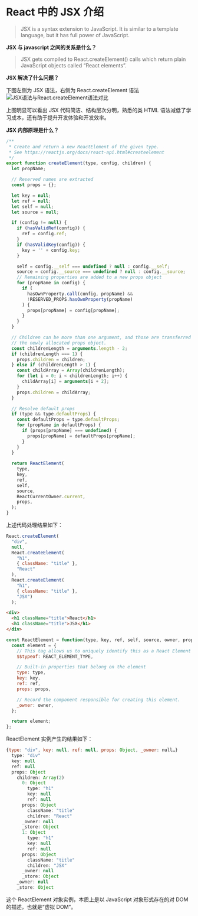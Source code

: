 # React 中的 JSX 介绍

> JSX is a syntax extension to JavaScript. It is similar to a template language, but it has full power of JavaScript.

**JSX 与 javascript 之间的关系是什么？**

> JSX gets compiled to React.createElement() calls which return plain JavaScript objects called “React elements”. 

**JSX 解决了什么问题？**

下图左侧为 JSX 语法，右侧为 React.createElement 语法
![JSX语法与React.createElement语法对比]()

上图明显可以看出 JSX 代码简洁、结构层次分明，熟悉的类 HTML 语法减低了学习成本，还有助于提升开发体验和开发效率。

**JSX 内部原理是什么？**

```javascript
/**
 * Create and return a new ReactElement of the given type.
 * See https://reactjs.org/docs/react-api.html#createelement
 */
export function createElement(type, config, children) {
  let propName;

  // Reserved names are extracted
  const props = {};

  let key = null;
  let ref = null;
  let self = null;
  let source = null;

  if (config != null) {
    if (hasValidRef(config)) {
      ref = config.ref;
    }
    if (hasValidKey(config)) {
      key = '' + config.key;
    }

    self = config.__self === undefined ? null : config.__self;
    source = config.__source === undefined ? null : config.__source;
    // Remaining properties are added to a new props object
    for (propName in config) {
      if (
        hasOwnProperty.call(config, propName) &&
        !RESERVED_PROPS.hasOwnProperty(propName)
      ) {
        props[propName] = config[propName];
      }
    }
  }

  // Children can be more than one argument, and those are transferred onto
  // the newly allocated props object.
  const childrenLength = arguments.length - 2;
  if (childrenLength === 1) {
    props.children = children;
  } else if (childrenLength > 1) {
    const childArray = Array(childrenLength);
    for (let i = 0; i < childrenLength; i++) {
      childArray[i] = arguments[i + 2];
    }
    props.children = childArray;
  }

  // Resolve default props
  if (type && type.defaultProps) {
    const defaultProps = type.defaultProps;
    for (propName in defaultProps) {
      if (props[propName] === undefined) {
        props[propName] = defaultProps[propName];
      }
    }
  }
 
  return ReactElement(
    type,
    key,
    ref,
    self,
    source,
    ReactCurrentOwner.current,
    props,
  );
}
```

上述代码处理结果如下：
```javascript
React.createElement(
  "div",
  null, 
  React.createElement(
    "h1",
    { className: "title" },
    "React"
  ),
  React.createElement(
    "h1",
    { className: "title" },
    "JSX")
  );
```
```html
<div>
  <h1 className="title">React</h1>
  <h1 className="title">JSX</h1>
</div>
```

```javascript
const ReactElement = function(type, key, ref, self, source, owner, props) {
  const element = {
    // This tag allows us to uniquely identify this as a React Element
    $$typeof: REACT_ELEMENT_TYPE,

    // Built-in properties that belong on the element
    type: type,
    key: key,
    ref: ref,
    props: props,

    // Record the component responsible for creating this element.
    _owner: owner,
  };

  return element;
};
```

ReactElement 实例产生的结果如下：
```javascript
{type: "div", key: null, ref: null, props: Object, _owner: null…}
  type: "div"
  key: null
  ref: null
  props: Object
    children: Array(2)
      0: Object
        type: "h1"
        key: null
        ref: null
      props: Object
        className: "title"
        children: "React"
      _owner: null
      _store: Object
      1: Object
        type: "h1"
        key: null
        ref: null
      props: Object
        className: "title"
        children: "JSX"
      _owner: null
      _store: Object
    _owner: null
    _store: Object
```
这个 ReactElement 对象实例，本质上是以 JavaScript 对象形式存在的对 DOM 的描述，也就是“虚拟 DOM”。

